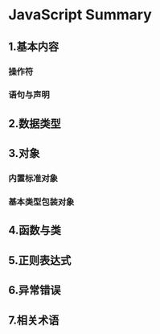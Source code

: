 # JavaScript Summary

## 1.基本内容

### 操作符
### 语句与声明

## 2.数据类型
## 3.对象

### 内置标准对象
### 基本类型包装对象

## 4.函数与类

## 5.正则表达式

## 6.异常错误

## 7.相关术语